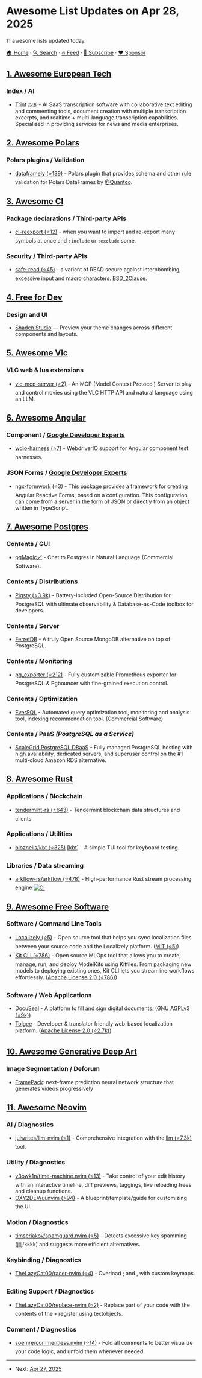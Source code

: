 # Awesome List Updates on Apr 28, 2025

11 awesome lists updated today.

[🏠 Home](/README.md) · [🔍 Search](https://www.trackawesomelist.com/search/) · [🔥 Feed](https://www.trackawesomelist.com/rss.xml) · [📮 Subscribe](https://trackawesomelist.us17.list-manage.com/subscribe?u=d2f0117aa829c83a63ec63c2f&id=36a103854c) · [❤️  Sponsor](https://github.com/sponsors/theowenyoung)



## [1. Awesome European Tech](/content/uscneps/Awesome-European-Tech/README.md)

### Index / AI

*   [Trint](https://trint.com/) 🇬🇧 - AI SaaS transcription software with collaborative text editing and commenting tools, document creation with multiple transcription excerpts, and realtime + multi-language transcription capabilities. Specialized in providing services for news and media enterprises.

## [2. Awesome Polars](/content/ddotta/awesome-polars/README.md)

### Polars plugins / Validation

*   [dataframely (⭐139)](https://github.com/Quantco/dataframely) - Polars plugin that provides schema and other rule validation for Polars DataFrames by [@Quantco](https://github.com/Quantco).

## [3. Awesome Cl](/content/CodyReichert/awesome-cl/README.md)

### Package declarations / Third-party APIs

*   [cl-reexport (⭐12)](https://github.com/takagi/cl-reexport) - when you want to import and re-export many symbols at once and `:include` or `:exclude` some.

### Security / Third-party APIs

*   [safe-read (⭐45)](https://github.com/phoe/safe-read) - a variant of READ secure against internbombing, excessive input and macro characters. [BSD\_2Clause](https://directory.fsf.org/wiki/License:BSD_2Clause).

## [4. Free for Dev](/content/ripienaar/free-for-dev/README.md)

### Design and UI

*   [Shadcn Studio](https://shadcnstudio.com/theme-editor) — Preview your theme changes across different components and layouts.

## [5. Awesome Vlc](/content/mfkl/awesome-vlc/README.md)

### VLC web & lua extensions

*   [vlc-mcp-server (⭐2)](https://github.com/piebro/vlc-mcp-server) -  An MCP (Model Context Protocol) Server to play and control movies using the VLC HTTP API and natural language using an LLM.

## [6. Awesome Angular](/content/PatrickJS/awesome-angular/README.md)

### Component / [Google Developer Experts](https://developers.google.com/experts/all/technology/web-technologies)

*   [wdio-harness (⭐7)](https://github.com/badisi/wdio-harness) - WebdriverIO support for Angular component test harnesses.

### JSON Forms / [Google Developer Experts](https://developers.google.com/experts/all/technology/web-technologies)

*   [ngx-formwork (⭐3)](https://github.com/TheNordicOne/ngx-formwork) - This package provides a framework for creating Angular Reactive Forms, based on a configuration. This configuration can come from a server in the form of JSON or directly from an object written in TypeScript.

## [7. Awesome Postgres](/content/dhamaniasad/awesome-postgres/README.md)

### Contents / GUI

*   [pgMagic🪄](https://pgmagic.app/?ref=awesomepostgres) - Chat to Postgres in Natural Language (Commercial Software).

### Contents / Distributions

*   [Pigsty (⭐3.9k)](https://github.com/Vonng/pigsty) - Battery-Included Open-Source Distribution for PostgreSQL with ultimate observability & Database-as-Code toolbox for developers.

### Contents / Server

*   [FerretDB](https://www.ferretdb.io) - A truly Open Source MongoDB alternative on top of PostgreSQL.

### Contents / Monitoring

*   [pg\_exporter (⭐212)](https://github.com/Vonng/pg_exporter) - Fully customizable Prometheus exporter for PostgreSQL & Pgbouncer with fine-grained execution control.

### Contents / Optimization

*   [EverSQL](https://www.eversql.com/) - Automated query optimization tool, monitoring and analysis tool, indexing recommendation tool. (Commercial Software)

### Contents / PaaS *(PostgreSQL as a Service)*

*   [ScaleGrid PostgreSQL DBaaS](https://scalegrid.io/postgresql.html) - Fully managed PostgreSQL hosting with high availability, dedicated servers, and superuser control on the #1 multi-cloud Amazon RDS alternative.

## [8. Awesome Rust](/content/rust-unofficial/awesome-rust/README.md)

### Applications / Blockchain

*   [tendermint-rs (⭐643)](https://github.com/cometbft/tendermint-rs) - Tendermint blockchain data structures and clients

### Applications / Utilities

*   [bloznelis/kbt (⭐325)](https://github.com/bloznelis/kbt) \[[kbt](https://crates.io/crates/kbt)] - A simple TUI tool for keyboard testing.

### Libraries / Data streaming

*   [arkflow-rs/arkflow (⭐478)](https://github.com/arkflow-rs/arkflow) - High-performance Rust stream processing engine [![CI](https://github.com/arkflow-rs/arkflow/actions/workflows/rust.yml/badge.svg?branch=main)](https://github.com/arkflow-rs/arkflow/actions)

## [9. Awesome Free Software](/content/johnjago/awesome-free-software/README.md)

### Software / Command Line Tools

*   [Localizely (⭐5)](https://github.com/localizely/localizely-cli) - Open source tool that helps you sync localization files between your source code and the Localizely platform. ([MIT (⭐5)](https://github.com/localizely/localizely-cli/blob/main/LICENSE))
*   [Kit CLI (⭐786)](https://github.com/jozu-ai/kitops?tab=readme-ov-file) - Open source MLOps tool that allows you to create, manage, run, and deploy ModelKits using Kitfiles. From packaging new models to deploying existing ones, Kit CLI lets you streamline workflows effortlessly. ([Apache License 2.0 (⭐786)](https://github.com/jozu-ai/kitops/blob/main/LICENSE))

### Software / Web Applications

*   [DocuSeal](https://www.docuseal.co/) - A platform to fill and sign digital documents. ([GNU AGPLv3 (⭐9k)](https://github.com/docusealco/docuseal/blob/master/LICENSE))
*   [Tolgee](https://tolgee.io) - Developer & translator friendly web-based localization platform. ([Apache License 2.0 (⭐2.7k)](https://github.com/tolgee/tolgee-platform/blob/main/LICENSE))

## [10. Awesome Generative Deep Art](/content/filipecalegario/awesome-generative-deep-art/README.md)

### Image Segmentation / Deforum

*   [FramePack](https://www.framepack.video/): next-frame prediction neural network structure that generates videos progressively

## [11. Awesome Neovim](/content/rockerBOO/awesome-neovim/README.md)

### AI / Diagnostics

*   [julwrites/llm-nvim (⭐1)](https://github.com/julwrites/llm-nvim) - Comprehensive integration with the [llm (⭐7.3k)](https://github.com/simonw/llm) tool.

### Utility / Diagnostics

*   [y3owk1n/time-machine.nvim (⭐13)](https://github.com/y3owk1n/time-machine.nvim) - Take control of your edit history with an interactive timeline, diff previews, taggings, live reloading trees and cleanup functions.
*   [OXY2DEV/ui.nvim (⭐94)](https://github.com/OXY2DEV/ui.nvim) - A blueprint/template/guide for customizing the UI.

### Motion / Diagnostics

*   [timseriakov/spamguard.nvim (⭐5)](https://github.com/timseriakov/spamguard.nvim) - Detects excessive key spamming (jjjj/kkkk) and suggests more efficient alternatives.

### Keybinding / Diagnostics

*   [TheLazyCat00/racer-nvim (⭐4)](https://github.com/TheLazyCat00/racer-nvim) - Overload ; and , with custom keymaps.

### Editing Support / Diagnostics

*   [TheLazyCat00/replace-nvim (⭐2)](https://github.com/TheLazyCat00/replace-nvim) - Replace part of your code with the contents of the `+` register using textobjects.

### Comment / Diagnostics

*   [soemre/commentless.nvim (⭐14)](https://github.com/soemre/commentless.nvim) - Fold all comments to better visualize your code logic, and unfold them whenever needed.

---

- Next: [Apr 27, 2025](/content/2025/04/27/README.md)